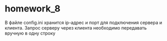 # homework_8
В файле config.ini хранится ip-адрес и порт для подключения сервера и клиента.
Запрос серверу через клиента необходимо передавать вручную в одну строку
